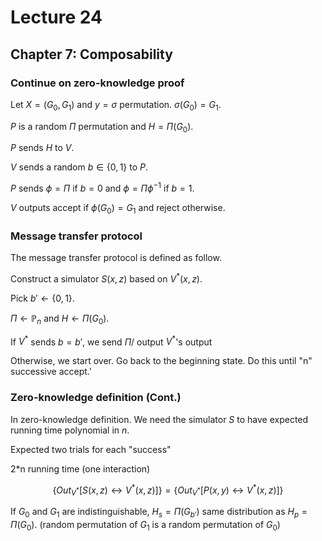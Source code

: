 # Lecture 24

## Chapter 7: Composability

### Continue on zero-knowledge proof

Let $X=(G_0,G_1)$ and $y=\sigma$ permutation. $\sigma(G_0)=G_1$.

$P$ is a random $\Pi$ permutation and $H=\Pi(G_0)$.

$P$ sends $H$ to $V$.

$V$ sends a random $b\in\{0,1\}$ to $P$.

$P$ sends $\phi=\Pi$ if $b=0$ and $\phi=\Pi\phi^{-1}$ if $b=1$.

$V$ outputs accept if $\phi(G_0)=G_1$ and reject otherwise.

### Message transfer protocol

The message transfer protocol is defined as follow.

Construct a simulator $S(x,z)$ based on $V^*(x,z)$.

Pick $b'\gets\{0,1\}$.

$\Pi\gets \mathbb{P}_n$ and $H\gets \Pi(G_0)$.

If $V^*$ sends $b=b'$, we send $\Pi$/ output $V^*$'s output

Otherwise, we start over. Go back to the beginning state. Do this until "n" successive accept.'

### Zero-knowledge definition (Cont.)

In zero-knowledge definition. We need the simulator $S$ to have expected running time polynomial in $n$.

Expected two trials for each "success"

2*n running time (one interaction)

$$
\{Out_{V^*}[S(x,z)\leftrightarrow V^*(x,z)]\}=\{Out_{V^*}[P(x,y)\leftrightarrow V^*(x,z)]\}
$$

If $G_0$ and $G_1$ are indistinguishable, $H_s=\Pi(G_{b'})$ same distribution as $H_p=\Pi(G_0)$. (random permutation of $G_1$ is a random permutation of $G_0$)
